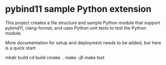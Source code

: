 # pybind11 sample Python extension

This project creates a file structure and sample Python module that
support pybind11, clang-format, and uses Python unit tests to
test the Python module.

More documentation for setup and deployment needs to be added,
but here is a quick start:

mkdir build
cd build
cmake ..
make -j8
make test
